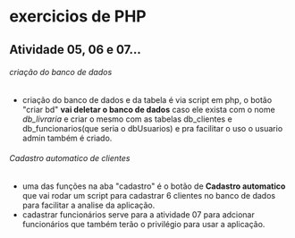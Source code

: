 # exercicios de PHP

## Atividade 05, 06 e 07...

###### criação do banco de dados
- criação do banco de dados e da tabela é via script em php, o botão "criar bd" **vai deletar o banco de dados** caso ele exista com o nome _db\_livraria_ e criar o mesmo com as tabelas db_clientes e db_funcionarios(que seria o dbUsuarios) e pra facilitar o uso o usuario admin também é criado.

###### Cadastro automatico de clientes
- uma das funções na aba "cadastro" é o botão de **Cadastro automatico** que vai rodar um script para cadastrar 6 clientes no banco de dados para facilitar a analise da aplicação.
- cadastrar funcionários serve para a atividade 07 para adcionar funcionários que também terão o privilégio para usar a aplicação.

